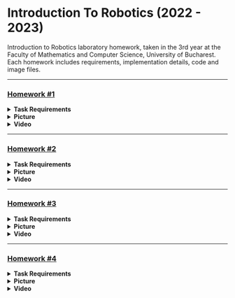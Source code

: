 # Introduction To Robotics (2022 - 2023)

Introduction to Robotics laboratory homework, taken in the 3rd year at the Faculty of Mathematics and Computer Science, University of Bucharest. Each homework includes requirements, implementation details, code and image files.


<hr>


### [Homework #1](../master/Homework1.ino) 

<details><summary> <b>Task Requirements</b> </summary></br>

Control a RGB led using 3 potentiometers.

</details>

<details><summary> <b>Picture</b> </summary></br>

![Homework 1](assets/Homework1.jpg)

</details>

<details><summary> <b>Video</b> </summary></br>

[![Homework 1 - Video](https://img.youtube.com/vi/odUR5Z-gZcE/0.jpg?)](https://www.youtube.com/watch?v=odUR5Z-gZcE)

</details>


<hr>


### [Homework #2](../master/Homework2.ino)

<details><summary> <b>Task Requirements</b> </summary></br>

Build the traffic lights for a crosswalk using: 
* 2 LEDs to represent the traffic lights for people (red and green)
* 3 LEDs to represent the traffic lights for cars (red, yellow and green)

</br>

The system will go through 4 states:
* STATE 1
  + Trigger : None (default state)
  + Cars : GREEN
  + People : RED
  + Sound : None
  + Duration : inf
  
* STATE 2
  + Trigger: 8 seconds after the push button is presses while in STATE 1
  + Cars : YELLOW
  + People : RED
  + Sound : None
  + Duration : 3 seconds
  
* STATE 3
  + Trigger : after STATE 2 has ended
  + Cars : RED
  + People : GREEN
  + Sound : Buzzer beeping
  + Duration : 8 seconds
  
* STATE 4
  + Trigger : after STATE 3 has ended
  + Cars : RED
  + People : GREEN BLINKING
  + Sound : Buzzer beeping faster
  + Duration : 4 seconds

</br>

Additional info:
* After STATE 4 has ended, the default state (STATE 1) is reinstated.
* Pressing the button in any state other than state 1 should NOT yield any actions.
* The program is implemented without using delay().

</details>

<details><summary> <b>Picture</b> </summary></br>

![Homework 2](assets/Homework2.jpg)

</details>

<details><summary> <b>Video</b> </summary></br>

[![Homework 2 - Video](https://img.youtube.com/vi/TJ6v7SmZhKY/0.jpg?)](https://www.youtube.com/watch?v=TJ6v7SmZhKY)

</details>


<hr>


### [Homework #3](../master/Homework3.ino) 

<details><summary> <b>Task Requirements</b> </summary></br>

Draw on a 7-segment display using a joystick.

</br>

The system will go through 2 states:
* STATE 1
  + Trigger : Default state (also initiated after a button press in STATE 2)
  + Current position : Blinking
  + Joystick movement (X and Y axis) : Move current position to one of the neighbors
  + Short button press : Toggle STATE 2
  + Long button press : Reset the system - segments turn OFF and current position goes to decimal point
  
* STATE 2
  + Trigger: Initiated after a button press in STATE 1
  + Current position : The value of the segment
  + Joystick movement (X axis) : Change the value of the segment (from ON to OFF or from OFF to ON)
  + Short button press : Exit back to STATE 1
  + Long button press : No action

</br>

Neighbors based on the current segment and joystick movement:

| Current segment |  UP | DOWN | LEFT | RIGHT |
|:---------------:|:---:|:----:|:----:|:-----:|
|      **a**      | N/A |   g  |   f  |   b   |
|      **b**      |  a  |   g  |   f  |  N/A  |
|      **c**      |  g  |   d  |   e  |   dp  |
|      **d**      |  g  |  N/A |   e  |   c   |
|      **e**      |  g  |   d  |  N/A |   c   |
|      **f**      |  a  |   g  |  N/A |   b   |
|      **g**      |  a  |   d  |  N/A |  N/A  |
|      **dp**     | N/A |  N/A |   c  |  N/A  |

</details>

<details><summary> <b>Picture</b> </summary></br>

![Homework 3](assets/Homework3.jpg)

</details>

<details><summary> <b>Video</b> </summary></br>

[![Homework 3 - Video](https://img.youtube.com/vi/f73uFziqNx4/0.jpg?)](https://www.youtube.com/watch?v=f73uFziqNx4)

</details>



<hr>


### [Homework #4](../master/Homework4.ino) 

<details><summary> <b>Task Requirements</b> </summary></br>

Move through a 4 digit 7-segment display and increment/decrement the numbers using a joystick.

</details>

<details><summary> <b>Picture</b> </summary></br>


</details>

<details><summary> <b>Video</b> </summary></br>


</details>
